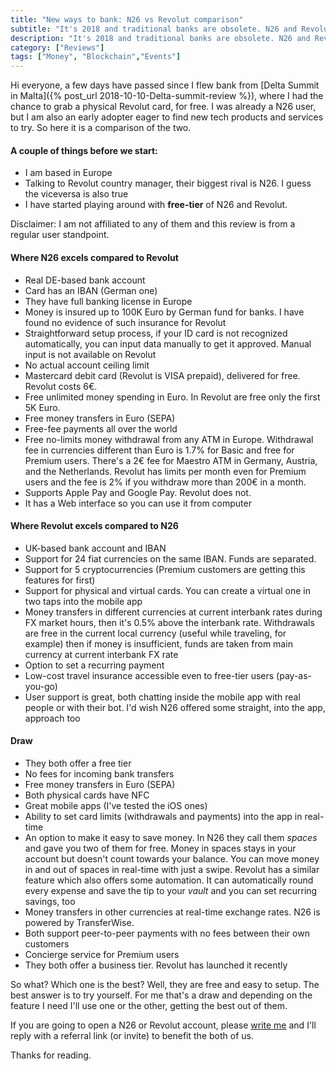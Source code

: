 ```yaml
---
title: "New ways to bank: N26 vs Revolut comparison"
subtitle: "It's 2018 and traditional banks are obsolete. N26 and Revolut are here to change the rules and give us a glimpse of the future today"
description: "It's 2018 and traditional banks are obsolete. N26 and Revolut are here to change the rules and give us a glimpse of the future today"
category: ["Reviews"]
tags: ["Money", "Blockchain","Events"]
---
```


Hi everyone, a few days have passed since I flew bank from [Delta Summit in Malta]({% post_url 2018-10-10-Delta-summit-review %}), where I had the chance to grab a physical Revolut card, for free. I was already a N26 user, but I am also an early adopter eager to find new tech products and services to try. So here it is a comparison of the two.

#### A couple of things before we start:

- I am based in Europe
- Talking to Revolut country manager, their biggest rival is N26. I guess the viceversa is also true
- I have started playing around with **free-tier** of N26 and Revolut.

Disclaimer: I am not affiliated to any of them and this review is from a regular user standpoint.

#### Where N26 excels compared to Revolut
- Real DE-based bank account
- Card has an IBAN (German one)
- They have full banking license in Europe
- Money is insured up to 100K Euro by German fund for banks. I have found no evidence of such insurance for Revolut
- Straightforward setup process, if your ID card is not recognized automatically, you can input data manually to get it approved. Manual input is not available on Revolut
- No actual account ceiling limit
- Mastercard debit card (Revolut is VISA prepaid), delivered for free. Revolut costs 6€.
- Free unlimited money spending in Euro. In Revolut are free only the first 5K Euro. 
- Free money transfers in Euro (SEPA)
- Free-fee payments all over the world
- Free no-limits money withdrawal from any ATM in Europe. Withdrawal fee in currencies different than Euro is 1.7% for Basic and free for Premium users. There's a 2€ fee for Maestro ATM in Germany, Austria, and the Netherlands. Revolut has limits per month even for Premium users and the fee is 2% if you withdraw more than 200€ in a month.
- Supports Apple Pay and Google Pay. Revolut does not.
- It has a Web interface so you can use it from computer

#### Where Revolut excels compared to N26
- UK-based bank account and IBAN
- Support for 24 fiat currencies on the same IBAN. Funds are separated.
- Support for 5 cryptocurrencies (Premium customers are getting this features for first)
- Support for physical and virtual cards. You can create a virtual one in two taps into the mobile app
- Money transfers in different currencies at current interbank rates during FX market hours, then it's 0.5% above the interbank rate. Withdrawals are free in the current local currency (useful  while traveling, for example) then if money is insufficient, funds are taken from main currency at current interbank FX rate
- Option to set a recurring payment
- Low-cost travel insurance accessible even to free-tier users (pay-as-you-go)
- User support is great, both chatting inside the mobile app with real people or with their bot. I'd wish N26 offered some straight, into the app, approach too

#### Draw
- They both offer a free tier
- No fees for incoming bank transfers
- Free money transfers in Euro (SEPA)
- Both physical cards have NFC
- Great mobile apps (I've tested the iOS ones)
- Ability to set card limits (withdrawals and payments) into the app in real-time
- An option to make it easy to save money. In N26 they call them *spaces* and gave you two of them for free. Money in spaces stays in your account but doesn't count towards your balance. You can move money in and out of spaces in real-time with just a swipe. Revolut has a similar feature which also offers some automation. It can automatically round every expense and save the tip to your *vault* and you can set recurring savings, too
- Money transfers in other currencies at real-time exchange rates. N26 is powered by TransferWise.
- Both support peer-to-peer payments with no fees between their own customers
- Concierge service for Premium users
- They both offer a business tier. Revolut has launched it recently

So what? Which one is the best? Well, they are free and easy to setup. The best answer is to try yourself. For me that's a draw and depending on the feature I need I'll use one or the other, getting the best out of them.

If you are going to open a N26 or Revolut account, please [write me](mailto:me@fpira.com?subject=n26/revolut%20referrals&body=Hi%2C%20I%27ve%20read%20the%20article%20on%20your%20blog%2C%20and%20I%27d%20like%20to%20join%20%5BN26/Revolut%5D.%20Here%27s%20the%20email%20I%27ll%20use%20to%20sign%20up%3A%20%5Bemail%5D.%0A) and I'll reply with a referral link (or invite) to benefit the both of us.

Thanks for reading.
